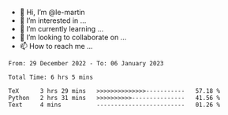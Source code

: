 - 👋 Hi, I’m @le-martin
- 👀 I’m interested in ...
- 🌱 I’m currently learning ...
- 💞️ I’m looking to collaborate on ...
- 📫 How to reach me ...

<!---
Tutorial for using WakaTime stats in GitHub profile: https://github.com/athul/waka-readme
-->
<!--START_SECTION:waka-->

```text
From: 29 December 2022 - To: 06 January 2023

Total Time: 6 hrs 5 mins

TeX      3 hrs 29 mins   >>>>>>>>>>>>>>-----------   57.18 %
Python   2 hrs 31 mins   >>>>>>>>>>---------------   41.56 %
Text     4 mins          -------------------------   01.26 %
```

<!--END_SECTION:waka-->

<!---
le-martin/le-martin is a ✨ special ✨ repository because its `README.md` (this file) appears on your GitHub profile.
You can click the Preview link to take a look at your changes.
--->
